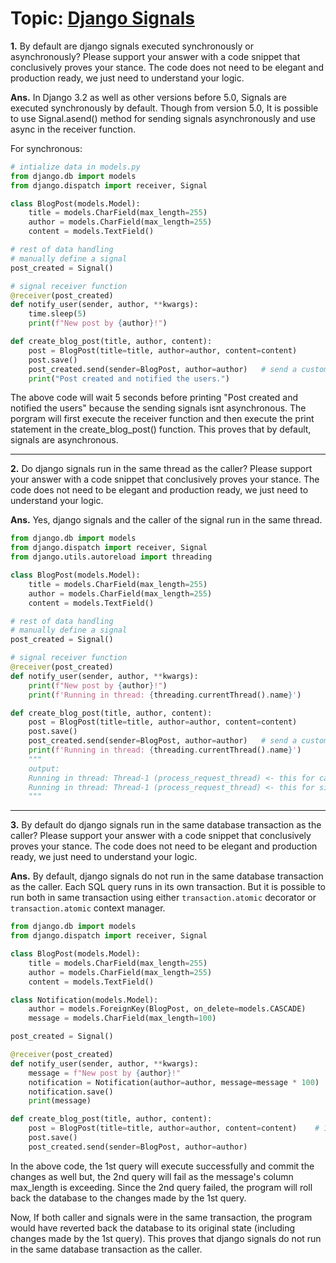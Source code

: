Topic: [Django Signals](https://docs.djangoproject.com/en/3.2/topics/signals/#receiver-functions)
=================================================================================================

**1.** By default are django signals executed synchronously or asynchronously? Please support your answer with a code snippet that conclusively proves your stance. The code does not need to be elegant and production ready, we just need to understand your logic.

**Ans.** In Django 3.2 as well as other versions before 5.0, Signals are executed synchronously by default.
Though from version 5.0, It is possible to use Signal.asend() method for sending signals asynchronously and use async in the receiver function.

For synchronous:
```python
# intialize data in models.py
from django.db import models
from django.dispatch import receiver, Signal

class BlogPost(models.Model):
    title = models.CharField(max_length=255)
    author = models.CharField(max_length=255)
    content = models.TextField()

# rest of data handling
# manually define a signal
post_created = Signal()

# signal receiver function
@receiver(post_created)
def notify_user(sender, author, **kwargs):
    time.sleep(5)
    print(f"New post by {author}!")

def create_blog_post(title, author, content):
    post = BlogPost(title=title, author=author, content=content)
    post.save()
    post_created.send(sender=BlogPost, author=author)   # send a custom signal
    print("Post created and notified the users.")
```

The above code will wait 5 seconds before printing "Post created and notified the users" because the sending signals isnt asynchronous. The porgram will first execute the receiver function and then execute the print statement in the create_blog_post() function. This proves that by default, signals are asynchronous.

---

**2.** Do django signals run in the same thread as the caller? Please support your answer with a code snippet that conclusively proves your stance. The code does not need to be elegant and production ready, we just need to understand your logic.

**Ans.** Yes, django signals and the caller of the signal run in the same thread.

```python
from django.db import models
from django.dispatch import receiver, Signal
from django.utils.autoreload import threading

class BlogPost(models.Model):
    title = models.CharField(max_length=255)
    author = models.CharField(max_length=255)
    content = models.TextField()

# rest of data handling
# manually define a signal
post_created = Signal()

# signal receiver function
@receiver(post_created)
def notify_user(sender, author, **kwargs):
    print(f"New post by {author}!")
    print(f'Running in thread: {threading.currentThread().name}')

def create_blog_post(title, author, content):
    post = BlogPost(title=title, author=author, content=content)
    post.save()
    post_created.send(sender=BlogPost, author=author)   # send a custom signal
    print(f'Running in thread: {threading.currentThread().name}')
    """
    output:
    Running in thread: Thread-1 (process_request_thread) <- this for caller
    Running in thread: Thread-1 (process_request_thread) <- this for signal
    """
```

---

**3.** By default do django signals run in the same database transaction as the caller? Please support your answer with a code snippet that conclusively proves your stance. The code does not need to be elegant and production ready, we just need to understand your logic.

**Ans.** By default, django signals do not run in the same database transaction as the caller. Each SQL query runs in its own transaction.
But it is possible to run both in same transaction using either `transaction.atomic` decorator or `transaction.atomic` context manager.

```python
from django.db import models
from django.dispatch import receiver, Signal

class BlogPost(models.Model):
    title = models.CharField(max_length=255)
    author = models.CharField(max_length=255)
    content = models.TextField()

class Notification(models.Model):
    author = models.ForeignKey(BlogPost, on_delete=models.CASCADE)
    message = models.CharField(max_length=100)

post_created = Signal()

@receiver(post_created)
def notify_user(sender, author, **kwargs):
    message = f"New post by {author}!"
    notification = Notification(author=author, message=message * 100)   # 2. this query will fail as message column is exceeding its max_length (100)
    notification.save()
    print(message)

def create_blog_post(title, author, content):
    post = BlogPost(title=title, author=author, content=content)    # 1. db operation in the caller codeblock
    post.save()
    post_created.send(sender=BlogPost, author=author)
```

In the above code, the 1st query will execute successfully and commit the changes as well but, the 2nd query will fail as the message's column max_length is exceeding. Since the 2nd query failed, the program will roll back the database to the changes made by the 1st query.

Now, If both caller and signals were in the same transaction, the program would have reverted back the database to its original state (including changes made by the 1st query). This proves that django signals do not run in the same database transaction as the caller.
